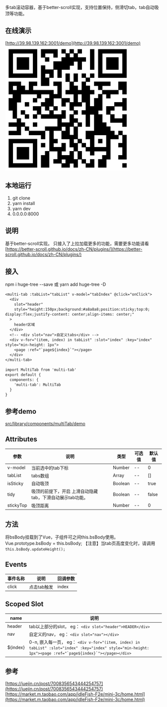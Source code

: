 多tab滚动容器，基于better-scroll实现，支持位置保持，侧滑切tab，tab自动吸顶等功能。
## 在线演示
[http://39.98.139.162:3001/demo](http://39.98.139.162:3001/demo)
![](./zaixianyulan.jpg)
## 本地运行
1. git clone
2. yarn install
3. yarn dev
4. 0.0.0.0:8000

## 说明
基于better-scroll实现。
只接入了上拉加载更多的功能，需要更多功能请看 [https://better-scroll.github.io/docs/zh-CN/plugins/](https://better-scroll.github.io/docs/zh-CN/plugins/)

## 接入
npm i huge-tree --save 或 yarn add huge-tree -D
```
<multi-tab :tabList="tabList" v-model="tabIndex" @click="onClick">
  <div
    slot="header"
    style="height:150px;background:#a8a8a8;position:sticky;top:0; display:flex;justify-content: center;align-items: center;"
  >
    header区域
  </div>
  <!-- <div slot="nav">自定义tabs</div> -->
  <div v-for="(item, index) in tabList" :slot="index" :key="index" style="min-height: 1px">
    <page :ref="`page${index}`"></page>
  </div>
</multi-tab>

import MultiTab from 'multi-tab'
export default {
  components: {
    'multi-tab': MultiTab
  }
}
```

## 参考demo
[src/library/components/multiTab/demo](https://github.com/lizhuang93/multi-tab/blob/master/src/library/components/multiTab/demo/index.vue)

## Attributes

| 参数            | 说明        | 类型           | 可选值      | 默认值               |
| ------------ | -------------------- | -------------- | -------------------------- | -------------------- |
| v-model        | 当前选中的tab下标 | Number        | --         | 0                |
| tabList        | tabs数组 | Array        | --         | []                |
| isSticky        | 自动吸顶 | Boolean        | --         | true                |
| tidy        | 吸顶的前提下，开启 上滑自动隐藏tab，下滑自动展示tab功能。 | Boolean        | --         | false                |
| stickyTop        | 吸顶距离 | Number        | --         | 0                |
   
## 方法
将bsBody挂载到了Vue，子组件可之间this.bsBody使用。
Vue.prototype.bsBody = this.bsBody;
【注意】当tab页高度变化时，请调用 ```this.bsBody.updateHeight();```

## Events

| 事件名称        | 说明                                   | 回调参数                         |
| --------------- | -------------------------------------- | -------------------------------- |
| click        | 点击tab触发                       | index |

## Scoped Slot

| name      | 说明                                                                                                |
| --------- | --------------------------------------------------------------------------------------------------- |
| header   | tab以上部分的slot， eg： `<div slot="header">HEADER</div>` |
| nav | 自定义的nav， eg： `<div slot="nav"></div>`                               |
| ${index}   | 0-n, 嵌入每一页， eg： ```<div v-for="(item, index) in tabList" :slot="index" :key="index" style="min-height: 1px"><page :ref="`page${index}`"></page></div>```                                         |


## 参考
[https://juejin.cn/post/7008356543444254757](https://juejin.cn/post/7008356543444254757)
[https://market.m.taobao.com/app/idleFish-F2e/mini-3c/home.html](https://market.m.taobao.com/app/idleFish-F2e/mini-3c/home.html)

